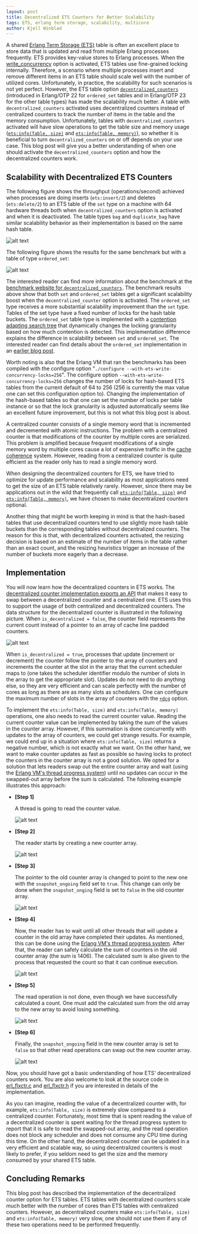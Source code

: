 ```yaml
---
layout: post
title: Decentralized ETS Counters for Better Scalability
tags: ETS, erlang term storage, scalability, multicore
author: Kjell Winblad
---
```


A shared [Erlang Term Storage
(ETS)](https://erlang.org/doc/man/ets.html) table is often an
excellent place to store data that is updated and read from
multiple Erlang processes frequently. ETS provides key-value stores to
Erlang processes. When the
[write_concurrency](https://erlang.org/doc/man/ets.html#new-2) option
is activated, ETS tables use fine-grained locking
internally. Therefore, a scenario where multiple processes insert and
remove different items in an ETS table should scale well with the
number of utilized cores. Unfortunately, in practice, the scalability
for such scenarios is not yet perfect. However, the ETS table option
[`decentralized_counters`](https://erlang.org/doc/man/ets.html#new-2)
(introduced in Erlang/OTP 22 for `ordered_set` tables and in
Erlang/OTP 23 for the other table types) has made the scalability much
better. A table with `decentralized_counters` activated uses
decentralized counters instead of centralized counters to track the
number of items in the table and the memory
consumption. Unfortunately, tables with `decentralized_counters`
activated will have slow operations to get the table size and
memory usage ([`ets:info(Table,
size)`](https://erlang.org/doc/man/ets.html#info-2) and
[`ets:info(Table,
memory)`](https://erlang.org/doc/man/ets.html#info-2)), so whether it
is beneficial to turn `decentralized_counters` on or off depends on
your use case. This blog post will give you a better understanding of
when one should activate the `decentralized_counters` option and how
the decentralized counters work.

## Scalability with Decentralized ETS Counters

The following figure shows the throughput (operations/second) achieved
when processes are doing inserts (`ets:insert/2`) and deletes
(`ets:delete/2`) to an ETS table of the `set` type on a machine with
64 hardware threads both when `decentralized_counters` option is
activated and when it is deactivated. The table types `bag` and
`duplicate_bag` have similar scalability behavior as their
implementation is based on the same hash table.

![alt text](/images/ets_scalable_counters/bench_set_50_ins_50_del_nospread.png "Throughput of inserts and deletes on a table of type set with and without the decentralized_counters activated")

The following figure shows the results for the same benchmark but with
a table of type `ordered_set`:

![alt text](/images/ets_scalable_counters/bench_ordset_50_ins_50_del_nospread.png "Throughput of inserts and deletes on a table of type ordered_set with and without the decentralized_counters activated")

The interested reader can find more information about the benchmark at
the [benchmark website for
`decentralized_counters`](http://winsh.me/ets_catree_benchmark/decent_ctrs_hash.html). The
benchmark results above show that both `set` and `ordered_set` tables
get a significant scalability boost when the `decentralized_counter`
option is activated. The `ordered_set` type receives a more
substantial scalability improvement than the `set` type. Tables of the
set type have a fixed number of locks for the hash table buckets. The
`ordered_set` table type is implemented with a [contention adapting
search tree](https://doi.org/10.1016/j.jpdc.2017.11.007) that
dynamically changes the locking granularity based on how much
contention is detected. This implementation difference explains the
difference in scalability between `set` and `ordered_set`. The
interested reader can find details about the `ordered_set`
implementation in an [earlier blog
post](https://blog.erlang.org/the-new-scalable-ets-ordered_set/).

Worth noting is also that the Erlang VM that ran the benchmarks has
been compiled with the configure option "`./configure
--with-ets-write-concurrency-locks=256`". The configure option
`--with-ets-write-concurrency-locks=256` changes the number of locks
for hash-based ETS tables from the current default of 64 to 256 (256
is currently the max value one can set this configuration option
to). Changing the implementation of the hash-based tables so that one
can set the number of locks per table instance or so that the lock
granularity is adjusted automatically seems like an excellent future
improvement, but this is not what this blog post is about.

A centralized counter consists of a single memory word that is
incremented and decremented with atomic instructions. The problem with
a centralized counter is that modifications of the counter
by multiple cores are serialized. This problem is amplified because
frequent modifications of a single memory word by multiple cores cause
a lot of expensive traffic in the [cache
coherence](https://en.wikipedia.org/wiki/Cache_coherence)
system. However, reading from a centralized counter is quite efficient
as the reader only has to read a single memory word.

When designing the decentralized counters for ETS, we have tried to
optimize for update performance and scalability as most applications
need to get the size of an ETS table relatively rarely. However, since
there may be applications out in the wild that frequently call
[`ets:info(Table, size)`](https://erlang.org/doc/man/ets.html#info-2)
and [`ets:info(Table,
memory)`](https://erlang.org/doc/man/ets.html#info-2), we have chosen
to make decentralized counters optional.

Another thing that might be worth keeping in mind is that the
hash-based tables that use decentralized counters tend to use slightly
more hash table buckets than the corresponding tables without
decentralized counters. The reason for this is that, with
decentralized counters activated, the resizing decision is based on an
estimate of the number of items in the table rather than an exact
count, and the resizing heuristics trigger an increase of the number
of buckets more eagerly than a decrease.

## Implementation

You will now learn how the decentralized counters in ETS works. The
[decentralized counter implementation exports an
API](https://github.com/erlang/otp/blob/ce7dbe8742e66f4632b5d39a9b4d7aa461e4f164/erts/emulator/beam/erl_flxctr.h)
that makes it easy to swap between a decentralized counter and a
centralized one. ETS uses this to support the usage of both
centralized and decentralized counters. The data structure for the
decentralized counter is illustrated in the following picture. When
`is_decentralized = false`, the counter field represents the current
count instead of a pointer to an array of cache line padded counters.

![alt text](/images/ets_scalable_counters/structure.png "An image
showing the structure of a decentralized counter")

When `is_decentralized = true`, processes that update (increment or
decrement) the counter follow the pointer to the array of counters and
increments the counter at the slot in the array that the current
scheduler maps to (one takes the scheduler identifier modulo the
number of slots in the array to get the appropriate slot). Updates do
not need to do anything else, so they are very efficient and can scale
perfectly with the number of cores as long as there are as many slots
as schedulers. One can configure the maximum number of slots in the
array of counters with the
[`+dcg`](https://erlang.org/doc/man/erl.html) option.

To implement the `ets:info(Table, size)` and `ets:info(Table, memory)`
operations, one also needs to read the current counter value. Reading
the current counter value can be implemented by taking the sum of the
values in the counter array. However, if this summation is done
concurrently with updates to the array of counters, we could get
strange results. For example, we could end up in a situation where
`ets:info(Table, size)` returns a negative number, which is not
exactly what we want. On the other hand, we want to make counter
updates as fast as possible so having locks to protect the counters in
the counter array is not a good solution. We opted for a solution that
lets readers swap out the entire counter array and wait (using the
[Erlang VM's thread progress
system](https://github.com/erlang/otp/blob/7c06ca6231b812965305522284dd9f2653ced98d/erts/emulator/internal_doc/ThreadProgress.md))
until no updates can occur in the swapped-out array before the sum is
calculated. The following example illustrates this approach:


* **[Step 1]**
   
   A thread is going to read the counter value.
   
   ![alt text](/images/ets_scalable_counters/snap_ani_1.png "Step 1")

* **[Step 2]**
   
   The reader starts by creating a new counter array.
   
   ![alt text](/images/ets_scalable_counters/snap_ani_1_b.png "Step 2")

* **[Step 3]**
   
   The pointer to the old counter array is changed to point to the new
   one with the `snapshot_ongoing` field set to `true`. This
   change can only be done when the `snapshot_onging` field is set to
   `false` in the old counter array.
   
   ![alt text](/images/ets_scalable_counters/snap_ani_2.png "Step 3")

* **[Step 4]**
   
   Now, the reader has to wait until all other threads that will
   update a counter in the old array have completed their updates. As
   mentioned, this can be done using the [Erlang VM's thread progress
   system](https://github.com/erlang/otp/blob/7c06ca6231b812965305522284dd9f2653ced98d/erts/emulator/internal_doc/ThreadProgress.md). After
   that, the reader can safely calculate the sum of counters in the
   old counter array (the sum is 1406). The calculated sum is also
   given to the process that requested the count so that it can
   continue execution.
   
   ![alt text](/images/ets_scalable_counters/snap_ani_3.png "Step 4")

* **[Step 5]**
   
   The read operation is not done, even though we have successfully
   calculated a count. One must add the calculated sum from the old
   array to the new array to avoid losing something.
   
   ![alt text](/images/ets_scalable_counters/snap_ani_4.png "Step 5")

* **[Step 6]**
   
   Finally, the `snapshot_ongoing` field in the new counter array is
   set to `false` so that other read operations can swap out the new
   counter array.
   
   ![alt text](/images/ets_scalable_counters/snap_ani_5.png "Step 6")

Now, you should have got a basic understanding of how ETS'
decentralized counters work. You are also welcome to look at the
source code in
[erl_flxctr.c](https://github.com/erlang/otp/blob/ce7dbe8742e66f4632b5d39a9b4d7aa461e4f164/erts/emulator/beam/erl_flxctr.c)
and
[erl_flxctr.h](https://github.com/erlang/otp/blob/ce7dbe8742e66f4632b5d39a9b4d7aa461e4f164/erts/emulator/beam/erl_flxctr.h)
if you are interested in details of the implementation.

As you can imagine, reading the value of a decentralized counter with,
for example, `ets:info(Table, size)` is extremely slow compared to a
centralized counter. Fortunately, most time that is spent reading the
value of a decentralized counter is spent waiting for the thread
progress system to report that it is safe to read the swapped-out array,
and the read operation does not block any scheduler and does not
consume any CPU time during this time. On the other hand, the
decentralized counter can be updated in a very efficient and scalable
way, so using decentralized counters is most likely to prefer, if you
seldom need to get the size and the memory consumed by your shared
ETS table.


## Concluding Remarks


This blog post has described the implementation of the decentralized
counter option for ETS tables. ETS tables with decentralized counters
scale much better with the number of cores than ETS tables with
centralized counters. However, as decentralized counters make
`ets:info(Table, size)` and `ets:info(Table, memory)` very slow, one
should not use them if any of these two operations need to be
performed frequently.
